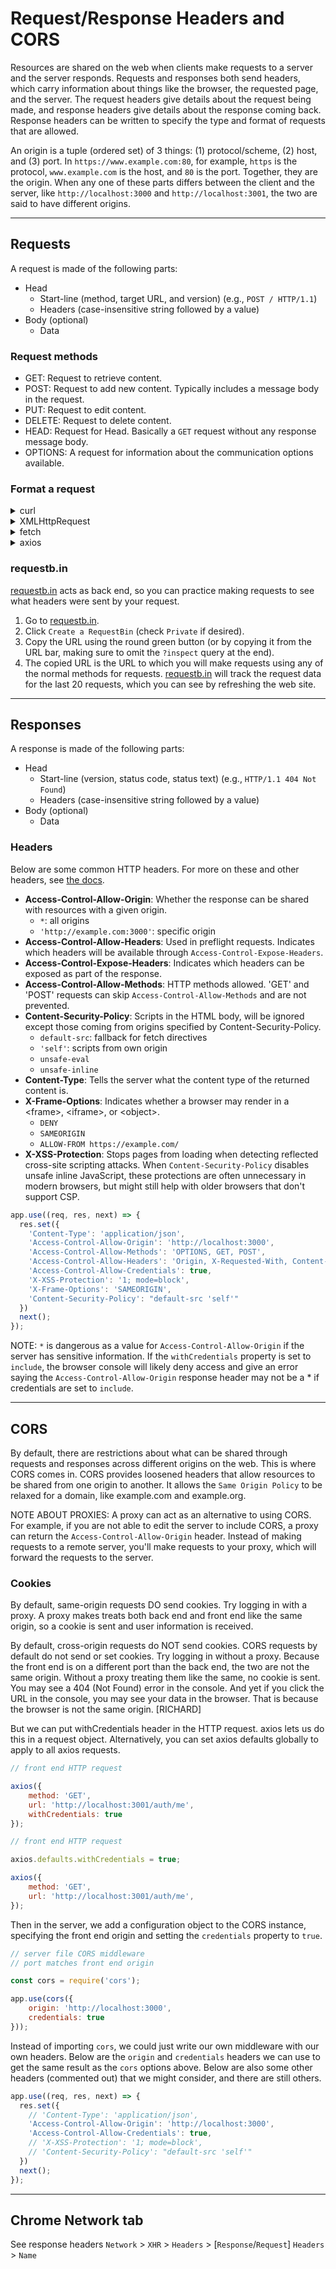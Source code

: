 # Request/Response Headers and CORS
Resources are shared on the web when clients make requests to a server and the server responds. Requests and responses both send headers, which carry information about things like the browser, the requested page, and the server. The request headers give details about the request being made, and response headers give details about the response coming back. Response headers can be written to specify the type and format of requests that are allowed.

An origin is a tuple (ordered set) of 3 things: (1) protocol/scheme, (2) host, and (3) port. In `https://www.example.com:80`, for example, `https` is the protocol, `www.example.com` is the host, and `80` is the port. Together, they are the origin. When any one of these parts differs between the client and the server, like `http://localhost:3000` and `http://localhost:3001`, the two are said to have different origins.

---

## Requests
A request is made of the following parts:
- Head
    - Start-line (method, target URL, and version) (e.g., `POST / HTTP/1.1`)
    - Headers (case-insensitive string followed by a value)
- Body (optional)
    - Data 

### Request methods
- GET: Request to retrieve content.
- POST: Request to add new content. Typically includes a message body in the request.
- PUT: Request to edit content.
- DELETE: Request to delete content.
- HEAD: Request for Head. Basically a `GET` request without any response message body.
- OPTIONS: A request for information about the communication options available.

### Format a request
<details> <summary> curl </summary>

NOTE: `GET` is the default, so you can omit the `-X GET` and just write `curl URL`.

```sh
# GET
curl https://requestb.in/1d27kk31

# POST
curl -X POST -d '{"name":"Ollie","age":3}' https://requestb.in/1d27kk31

# PUT
curl -X PUT -d "name=Ollie" https://requestb.in/1d27kk31

# DELETE
curl -X DELETE -d "id=1" https://requestb.in/1d27kk31

# HEAD
curl --head -d '{"name":"Ollie","age":3}' https://requestb.in/1d27kk31
    # -I or --head are used instead of -X HEAD
```
</details>


<details> <summary> XMLHttpRequest </summary>

```js
// GET
const xhrGET = new XMLHttpRequest();
xhrGET.open('GET', 'http://example.com/api', true);
xhrGET.onload = () => {
    const response = JSON.parse(xhrGET.response); 
    // xhr.response has response which can be parsed into JSON
    // write logic here for when response comes back
};
xhrGET.send();

// POST
const xhrPOST = new XMLHttpRequest();
xhrPOST.open('POST', 'http://example.com/api', true);
xhrPOST.onload = () => {
    const response = JSON.parse(xhrPOST.response); 
    // write logic here
};
xhrPOST.send({name: 'Ollie', age: 3});

// PUT
const xhrPUT = new XMLHttpRequest();
xhrPUT.open('PUT', 'http://example.com/api', true);
xhrPUT.onload = () => {
    const response = JSON.parse(xhrPUT.response); 
    // write logic here
};
xhrPUT.send("name=Cole");

// DELETE
const xhrDELETE = new XMLHttpRequest();
xhrDELETE.open('DELETE', 'http://example.com/api/3', true); // params ID
xhrDELETE.onload = () => {
    const response = JSON.parse(xhrDELETE.response); 
    // write logic here
};
xhrDELETE.send(null);
```

</details>

<details> <summary> fetch </summary>
    
NOTE: `GET` is the default, so you can omit the method and just write `fetch(url)`.
```js
fetch.get('http://example.com/api')
    .then(response => response.json()) // parse into JSON
    .then(response => {
        // write logic for when response comes back
    });
```
</details>

<details> <summary> axios </summary>

```js
// GET
axios.get('http://example.com/api')
    .then(response => {
        // write logic for when response comes back
    });

// POST
axios.post('http://example.com/api', {name: 'Ollie', age: 3})
    .then(response => {
        // write logic here
    });

// PUT
axios.put('http://example.com/api?name=Cole')
    .then(response => {
        // write logic here
    });

// DELETE
axios.delete('http://example.com/api/3') // params ID
    .then(response => {
        // write logic here
    });
```
</details>

### <span>requestb.in</span>
[requestb.in](https://requestb.in/) acts as back end, so you can practice making requests to see what headers were sent by your request.

1. Go to [requestb.in](https://requestb.in/).
1. Click `Create a RequestBin` (check `Private` if desired).
1. Copy the URL using the round green button (or by copying it from the URL bar, making sure to omit the `?inspect` query at the end).
1. The copied URL is the URL to which you will make requests using any of the normal methods for requests. [requestb.in](https://requestb.in/) will track the request data for the last 20 requests, which you can see by refreshing the web site.

--- 

## Responses
A response is made of the following parts:
- Head
    - Start-line (version, status code, status text) (e.g., `HTTP/1.1 404 Not Found`)
    - Headers (case-insensitive string followed by a value)
- Body (optional)
    - Data 

### Headers
Below are some common HTTP headers. For more on these and other headers, see [the docs](https://developer.mozilla.org/en-US/docs/Web/HTTP/Headers).
- **Access-Control-Allow-Origin**: Whether the response can be shared with resources with a given origin.
    - `*`: all origins
    - `'http://example.com:3000'`: specific origin
- **Access-Control-Allow-Headers**: Used in preflight requests. Indicates which headers will be available through `Access-Control-Expose-Headers`.
- **Access-Control-Expose-Headers**: Indicates which headers can be exposed as part of the response.
- **Access-Control-Allow-Methods**: HTTP methods allowed. 'GET' and 'POST' requests can skip `Access-Control-Allow-Methods` and are not prevented.
- **Content-Security-Policy**: Scripts in the HTML body, will be ignored except those coming from origins specified by Content-Security-Policy.
    - `default-src`: fallback for fetch directives
    - `'self'`: scripts from own origin
    - `unsafe-eval`
    - `unsafe-inline`
- **Content-Type**: Tells the server what the content type of the returned content is.
- **X-Frame-Options**: Indicates whether a browser may render in a \<frame>, \<iframe>, or \<object>.
    - `DENY`
    - `SAMEORIGIN`
    - `ALLOW-FROM https://example.com/`
- **X-XSS-Protection**: Stops pages from loading when detecting reflected cross-site scripting attacks. When `Content-Security-Policy` disables unsafe inline JavaScript, these protections are often unnecessary in modern browsers, but might still help with older browsers that don't support CSP.

```js
app.use((req, res, next) => {
  res.set({
    'Content-Type': 'application/json',
    'Access-Control-Allow-Origin': 'http://localhost:3000',
    'Access-Control-Allow-Methods': 'OPTIONS, GET, POST',
    'Access-Control-Allow-Headers': 'Origin, X-Requested-With, Content-Type, Accept',
    'Access-Control-Allow-Credentials': true,
    'X-XSS-Protection': '1; mode=block',
    'X-Frame-Options': 'SAMEORIGIN',
    'Content-Security-Policy': "default-src 'self'"
  })
  next();
});
```

NOTE: `*` is dangerous as a value for `Access-Control-Allow-Origin` if the server has sensitive information. If the `withCredentials` property is set to `include`, the browser console will likely deny access and give an error saying the `Access-Control-Allow-Origin` response header may not be a * if credentials are set to `include`.

---

## CORS
By default, there are restrictions about what can be shared through requests and responses across different origins on the web. This is where CORS comes in. CORS provides loosened headers that allow resources to be shared from one origin to another. It allows the `Same Origin Policy` to be relaxed for a domain, like example.com and example.org.

NOTE ABOUT PROXIES: A proxy can act as an alternative to using CORS. For example, if you are not able to edit the server to include CORS, a proxy can return the `Access-Control-Allow-Origin` header. Instead of making requests to a remote server, you'll make requests to your proxy, which will forward the requests to the server.

### Cookies

By default, same-origin requests DO send cookies. 
Try logging in with a proxy. A proxy makes treats both back end and front end like the same origin, so a cookie is sent and user information is received.

By default, cross-origin requests do NOT send cookies. CORS requests by default do not send or set cookies.
Try logging in without a proxy. Because the front end is on a different port than the back end, the two are not the same origin. Without a proxy treating them like the same, no cookie is sent. You may see a 404 (Not Found) error in the console. And yet if you click the URL in the console, you may see your data in the browser. That is because the browser is not the same origin. [RICHARD]

But we can put withCredentials header in the HTTP request. axios lets us do this in a request object. Alternatively, you can set axios defaults globally to apply to all axios requests.

```js
// front end HTTP request

axios({
    method: 'GET',
    url: 'http://localhost:3001/auth/me',
    withCredentials: true
});
```
```js
// front end HTTP request

axios.defaults.withCredentials = true;

axios({
    method: 'GET',
    url: 'http://localhost:3001/auth/me',
});
```

Then in the server, we add a configuration object to the CORS instance, specifying the front end origin and setting the `credentials` property to `true`.

```js
// server file CORS middleware
// port matches front end origin

const cors = require('cors');

app.use(cors({
    origin: 'http://localhost:3000',
    credentials: true
}));
```

Instead of importing `cors`, we could just write our own middleware with our own headers. Below are the `origin` and `credentials` headers we can use to get the same result as the `cors` options above. Below are also some other headers (commented out) that we might consider, and there are still others.

```js
app.use((req, res, next) => {
  res.set({
    // 'Content-Type': 'application/json',
    'Access-Control-Allow-Origin': 'http://localhost:3000',
    'Access-Control-Allow-Credentials': true,
    // 'X-XSS-Protection': '1; mode=block',
    // 'Content-Security-Policy': "default-src 'self'"
  })
  next();
});
```

---

## Chrome Network tab

See response headers
`Network` > `XHR` > `Headers` > [`Response`/`Request`] `Headers` > `Name`


